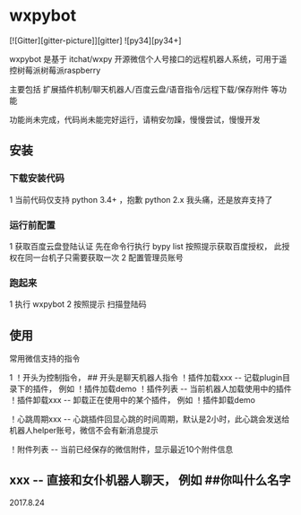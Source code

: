 # wxpybot

[![Gitter][gitter-picture]][gitter] ![py34][py34+]

wxpybot 是基于 itchat/wxpy 开源微信个人号接口的远程机器人系统，可用于遥控树莓派树莓派raspberry

主要包括 扩展插件机制/聊天机器人/百度云盘/语音指令/远程下载/保存附件 等功能

功能尚未完成，代码尚未能完好运行，请稍安勿躁，慢慢尝试，慢慢开发

## 安装

### 下载安装代码
1 当前代码仅支持 python 3.4+ ，抱歉 python 2.x 我头痛，还是放弃支持了

### 运行前配置
1 获取百度云盘登陆认证 先在命令行执行 bypy list 按照提示获取百度授权， 此授权在同一台机子只需要获取一次
2 配置管理员账号

### 跑起来
1 执行 wxpybot
2 按照提示 扫描登陆码


## 使用

常用微信支持的指令

1 ！开头为控制指令， ## 开头是聊天机器人指令
！插件加载xxx  -- 记载plugin目录下的插件， 例如 ！插件加载demo
！插件列表     -- 当前机器人加载使用中的插件
！插件卸载xxx  -- 卸载正在使用中的某个插件， 例如 ！插件卸载demo

！心跳周期xxx  -- 心跳插件回显心跳的时间周期，默认是2小时，此心跳会发送给机器人helper账号，微信不会有新消息提示

！附件列表     -- 当前已经保存的微信附件，显示最近10个附件信息

## xxx         -- 直接和女仆机器人聊天， 例如 ##你叫什么名字


2017.8.24

